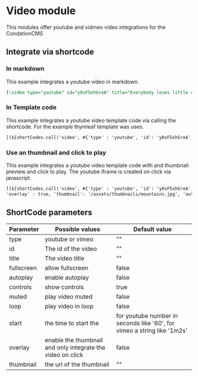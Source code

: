 # Video module

This modules offer youtube and vidmeo video integrations for the CondationCMS

## Integrate via shortcode

### In markdown 

This example integrates a youtube video in markdown.

```markdown
[[video type="youtube" id="y0sF5xhGreA" title="Everybody loves little cats" /]]
```

### In Template code

This example integrates a youtube video template code via calling the shortcode. 
For the example thymleaf template was uses.

```html
[(${shortCodes.call('video', #{'type' : 'youtube', 'id': 'y0sF5xhGreA', 'title' : 'Everybody loves little cats'})})]
```

### Use an thumbnail and click to play

This example integrates a youtube video template code with and thumbnail preview and click to play.
The youtube iframe is created on click via javascript.

```html
[(${shortCodes.call('video', #{'type' : 'youtube', 'id': 'y0sF5xhGreA', 'title' : 'Everybody loves little cats', 
'overlay' : true, 'thumbnail': '/assets/thumbnails/mountains.jpg', 'autoplay': 'true'})})]
```

## ShortCode parameters

| Parameter | Possible values | Default value |
| ------------- | ------------- | ------------- |
| type | youtube or vimeo  | "" |
| id | The id of the video  | "" |
| title | The video title | "" |
| fullscreen | allow fullscreen | false |
| autoplay | enable autoplay | false |
| controls | show controls | true |
| muted | play video muted | false |
| loop | play video in loop | false |
| start | the time to start the | for youtube number in seconds like '60', for vimeo a string like '1m2s' |
| overlay | enable the thumbnail and only integrate the video on click | false |
| thumbnail | the url of the thumbnail | "" |